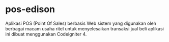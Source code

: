 # pos-edison
Aplikasi POS (Point Of Sales) berbasis Web sistem yang digunakan oleh berbagai macam usaha ritel untuk menyelesaikan transaksi jual beli aplikasi ini dibuat menggunakan Codeigniter 4.
